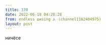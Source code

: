 ```yaml
---
title: 370
date: 2022-06-18 04:28:28
from: endless шизing ⍼ (channel1162404975)
layout: post
---
```


ничёсе
